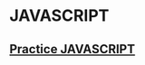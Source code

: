 # JAVASCRIPT
## [Practice JAVASCRIPT](https://www.google.com/url?sa=t&source=web&rct=j&opi=89978449&url=https://coddy.tech/&ved=2ahUKEwjju8uN_JSHAxVvT2wGHccWDEAQFnoECAcQAQ&usg=AOvVaw2U5T5xUT4BGMSu2FrmXMHo)

